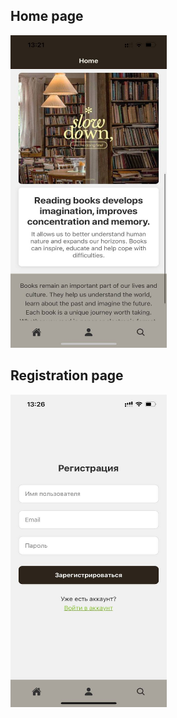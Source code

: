 ## Home page
<img src="assets/img/home_page.jpg" alt="HomeScreen" width="250" height="500">

## Registration page

<img src="assets/img/registration.jpg" alt="Registration" width="250" height="500">
